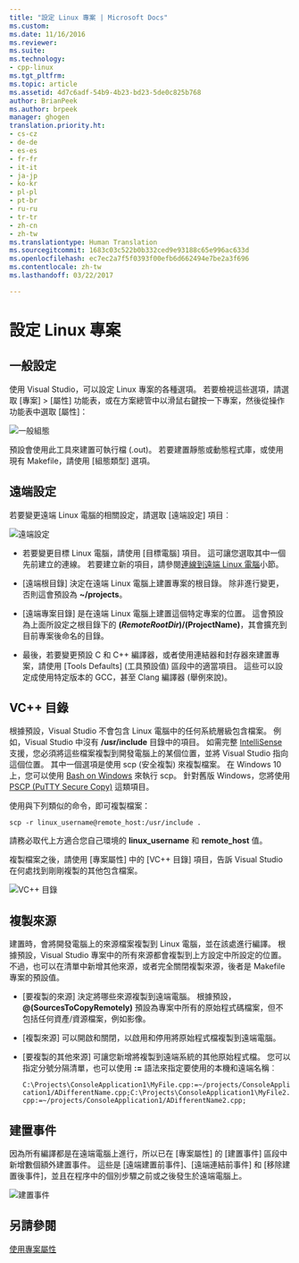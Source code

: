 ```yaml
---
title: "設定 Linux 專案 | Microsoft Docs"
ms.custom: 
ms.date: 11/16/2016
ms.reviewer: 
ms.suite: 
ms.technology:
- cpp-linux
ms.tgt_pltfrm: 
ms.topic: article
ms.assetid: 4d7c6adf-54b9-4b23-bd23-5de0c825b768
author: BrianPeek
ms.author: brpeek
manager: ghogen
translation.priority.ht:
- cs-cz
- de-de
- es-es
- fr-fr
- it-it
- ja-jp
- ko-kr
- pl-pl
- pt-br
- ru-ru
- tr-tr
- zh-cn
- zh-tw
ms.translationtype: Human Translation
ms.sourcegitcommit: 1683c03c522b0b332ced9e93188c65e996ac633d
ms.openlocfilehash: ec7ec2a7f5f0393f00efb6d662494e7be2a3f696
ms.contentlocale: zh-tw
ms.lasthandoff: 03/22/2017

---
```


# <a name="configure-a-linux-project"></a>設定 Linux 專案

## <a name="general-settings"></a>一般設定
使用 Visual Studio，可以設定 Linux 專案的各種選項。  若要檢視這些選項，請選取 [專案] > [屬性] 功能表，或在方案總管中以滑鼠右鍵按一下專案，然後從操作功能表中選取 [屬性]：

![一般組態](media/settings_general.png)

預設會使用此工具來建置可執行檔 (.out)。  若要建置靜態或動態程式庫，或使用現有 Makefile，請使用 [組態類型] 選項。

## <a name="remote-settings"></a>遠端設定
若要變更遠端 Linux 電腦的相關設定，請選取 [遠端設定] 項目︰

![遠端設定](media/settings_remote.png)

* 若要變更目標 Linux 電腦，請使用 [目標電腦] 項目。  這可讓您選取其中一個先前建立的連線。  若要建立新的項目，請參閱[連線到遠端 Linux 電腦](connect-to-your-remote-linux-computer.md)小節。

* [遠端根目錄] 決定在遠端 Linux 電腦上建置專案的根目錄。  除非進行變更，否則這會預設為 **~/projects**。

* [遠端專案目錄] 是在遠端 Linux 電腦上建置這個特定專案的位置。  這會預設為上面所設定之根目錄下的 **$(RemoteRootDir)/$(ProjectName)**，其會擴充到目前專案後命名的目錄。

* 最後，若要變更預設 C 和 C++ 編譯器，或者使用連結器和封存器來建置專案，請使用 [Tools Defaults] (工具預設值) 區段中的適當項目。  這些可以設定成使用特定版本的 GCC，甚至 Clang 編譯器 (舉例來說)。

## <a name="vc-directories"></a>VC++ 目錄
根據預設，Visual Studio 不會包含 Linux 電腦中的任何系統層級包含檔案。  例如，Visual Studio 中沒有 **/usr/include** 目錄中的項目。  如需完整 [IntelliSense](/visualstudio/ide/using-intellisense) 支援，您必須將這些檔案複製到開發電腦上的某個位置，並將 Visual Studio 指向這個位置。  其中一個選項是使用 scp (安全複製) 來複製檔案。  在 Windows 10 上，您可以使用 [Bash on Windows](https://msdn.microsoft.com/commandline/wsl/about) 來執行 scp。  針對舊版 Windows，您將使用 [PSCP (PuTTY Secure Copy)](http://www.chiark.greenend.org.uk/~sgtatham/putty/download.html) 這類項目。

使用與下列類似的命令，即可複製檔案：

`scp -r linux_username@remote_host:/usr/include .`

請務必取代上方適合您自己環境的 **linux_username** 和 **remote_host** 值。

複製檔案之後，請使用 [專案屬性] 中的 [VC++ 目錄] 項目，告訴 Visual Studio 在何處找到剛剛複製的其他包含檔案。

![VC++ 目錄](media/settings_directories.png)

## <a name="copy-sources"></a>複製來源
建置時，會將開發電腦上的來源檔案複製到 Linux 電腦，並在該處進行編譯。  根據預設，Visual Studio 專案中的所有來源都會複製到上方設定中所設定的位置。  不過，也可以在清單中新增其他來源，或者完全關閉複製來源，後者是 Makefile 專案的預設值。

* [要複製的來源] 決定將哪些來源複製到遠端電腦。  根據預設，**@(SourcesToCopyRemotely)** 預設為專案中所有的原始程式碼檔案，但不包括任何資產/資源檔案，例如影像。

* [複製來源] 可以開啟和關閉，以啟用和停用將原始程式檔複製到遠端電腦。

* [要複製的其他來源] 可讓您新增將複製到遠端系統的其他原始程式檔。  您可以指定分號分隔清單，也可以使用 **:=** 語法來指定要使用的本機和遠端名稱︰

  `C:\Projects\ConsoleApplication1\MyFile.cpp:=~/projects/ConsoleApplication1/ADifferentName.cpp;C:\Projects\ConsoleApplication1\MyFile2.cpp:=~/projects/ConsoleApplication1/ADifferentName2.cpp;`

## <a name="build-events"></a>建置事件
因為所有編譯都是在遠端電腦上進行，所以已在 [專案屬性] 的 [建置事件] 區段中新增數個額外建置事件。  這些是 [遠端建置前事件]、[遠端連結前事件] 和 [移除建置後事件]，並且在程序中的個別步驟之前或之後發生於遠端電腦上。

![建置事件](media/settings_buildevents.png)

## <a name="see-also"></a>另請參閱
[使用專案屬性](../ide/working-with-project-properties.md)
